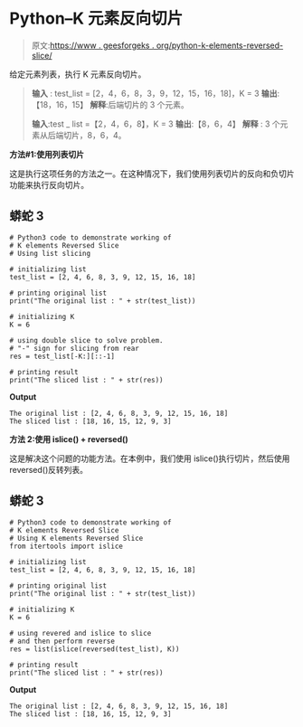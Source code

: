 # Python–K 元素反向切片

> 原文:[https://www . geesforgeks . org/python-k-elements-reversed-slice/](https://www.geeksforgeeks.org/python-k-elements-reversed-slice/)

给定元素列表，执行 K 元素反向切片。

> **输入** : test_list = [2，4，6，8，3，9，12，15，16，18]，K = 3
> **输出**:【18，16，15】
> **解释**:后端切片的 3 个元素。
> 
> **输入**:test _ list =【2，4，6，8】，K = 3
> **输出**:【8，6，4】
> **解释** : 3 个元素从后端切片，8，6，4。

**方法#1:使用列表切片**

这是执行这项任务的方法之一。在这种情况下，我们使用列表切片的反向和负切片功能来执行反向切片。

## 蟒蛇 3

```
# Python3 code to demonstrate working of 
# K elements Reversed Slice
# Using list slicing 

# initializing list
test_list = [2, 4, 6, 8, 3, 9, 12, 15, 16, 18]

# printing original list
print("The original list : " + str(test_list))

# initializing K 
K = 6

# using double slice to solve problem.
# "-" sign for slicing from rear 
res = test_list[-K:][::-1]

# printing result 
print("The sliced list : " + str(res))
```

**Output**

```
The original list : [2, 4, 6, 8, 3, 9, 12, 15, 16, 18]
The sliced list : [18, 16, 15, 12, 9, 3]

```

**方法 2:使用 islice() + reversed()**

这是解决这个问题的功能方法。在本例中，我们使用 islice()执行切片，然后使用 reversed()反转列表。

## 蟒蛇 3

```
# Python3 code to demonstrate working of 
# K elements Reversed Slice
# Using K elements Reversed Slice
from itertools import islice

# initializing list
test_list = [2, 4, 6, 8, 3, 9, 12, 15, 16, 18]

# printing original list
print("The original list : " + str(test_list))

# initializing K 
K = 6

# using revered and islice to slice 
# and then perform reverse
res = list(islice(reversed(test_list), K))

# printing result 
print("The sliced list : " + str(res))
```

**Output**

```
The original list : [2, 4, 6, 8, 3, 9, 12, 15, 16, 18]
The sliced list : [18, 16, 15, 12, 9, 3]

```